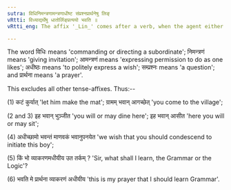 ```yaml
---
sutra: विधिनिमन्त्रणामन्त्रणाधीष्ट संप्रश्नप्रार्थनेषु लिङ्
vRtti: विध्याद्यर्थेषु धातोर्लिङ्प्रत्ययो भवति ॥
vRtti_eng: The affix '_Lin_' comes after a verb, when the agent either commands, invites, permits, politely expresses a wish, asks questions, or prays.

---
```

The word विधिः means 'commanding or directing a subordinate'; निमन्त्रणं means 'giving invitation'; आमन्त्रणं means 'expressing permission to do as one likes'; अधीष्ठः means 'to politely express a wish'; सम्प्रश्नः means 'a question'; and प्रार्थना means 'a prayer'.

This excludes all other tense-affixes. Thus:--

(1)	कटं कुर्यात् 'let him make the mat'; ग्रामम् भवान् आगच्छेत् 'you come to the village';

(2 and 3) इह भवान् भुञ्जीत 'you will or may dine here'; इह भवान् आसीत 'here you will or may sit';

(4) अधीच्छामो भवन्तं माणवकं भवानुपनयेत 'we wish that you should condescend to initiate this boy';

(5) किं भो व्याकरणमधीयीय उत तर्कम् ? 'Sir, what shall I learn, the Grammar or the Logic'?

(6) भवति मे प्रार्थना व्याकरणं अधीयीय 'this is my prayer that I should learn Grammar'.